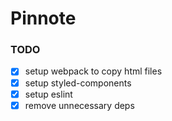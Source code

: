 # Pinnote

### TODO

- [X] setup webpack to copy html files
- [X] setup styled-components
- [X] setup eslint
- [X] remove unnecessary deps

